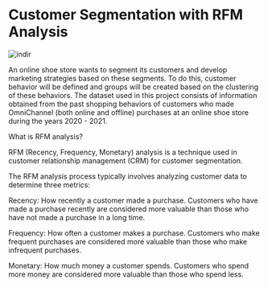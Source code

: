 # Customer Segmentation with RFM Analysis


![indir](https://user-images.githubusercontent.com/86561427/215351502-434be6f4-13d5-4d07-92e5-d5208fe3a5c1.jpg)


An online shoe store wants to segment its customers and develop marketing strategies based on these segments. To do this, customer behavior will be defined and groups will be created based on the clustering of these behaviors. The dataset used in this project consists of information obtained from the past shopping behaviors of customers who made OmniChannel (both online and offline) purchases at an online shoe store during the years 2020 - 2021.


What is RFM analysis?


RFM (Recency, Frequency, Monetary) analysis is a technique used in customer relationship management (CRM) for customer segmentation.

The RFM analysis process typically involves analyzing customer data to determine three metrics:

Recency: How recently a customer made a purchase. Customers who have made a purchase recently are considered more valuable than those who have not made a purchase in a long time.

Frequency: How often a customer makes a purchase. Customers who make frequent purchases are considered more valuable than those who make infrequent purchases.

Monetary: How much money a customer spends. Customers who spend more money are considered more valuable than those who spend less.
